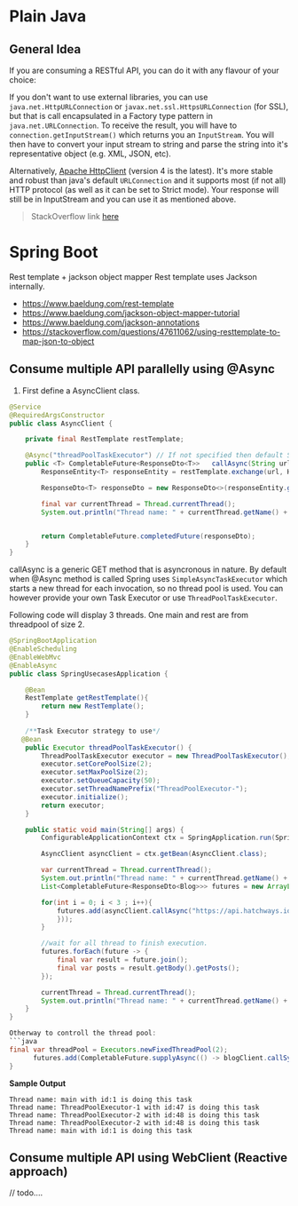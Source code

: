 # Plain Java
## General Idea

If you are consuming a RESTful API, you can do it with any flavour of your choice:

If you don't want to use external libraries, you can use `java.net.HttpURLConnection` or `javax.net.ssl.HttpsURLConnection` (for SSL), but that is call encapsulated in a Factory type pattern in `java.net.URLConnection`. To receive the result, you will have to `connection.getInputStream()`
which returns you an `InputStream`. You will then have to convert your input stream to string and parse the string into it's representative object (e.g. XML, JSON, etc).

Alternatively, [Apache HttpClient](https://hc.apache.org/downloads.cgi) (version 4 is the latest). It's more stable and robust than java's default `URLConnection` and it supports most (if not all) HTTP protocol (as well as it can be set to Strict mode). Your response will still be in InputStream and you can use it as mentioned above.
> StackOverflow link [here](https://stackoverflow.com/questions/3913502/restful-call-in-java)


# Spring Boot
Rest template + jackson object mapper
Rest template uses Jackson internally.
- https://www.baeldung.com/rest-template 
- https://www.baeldung.com/jackson-object-mapper-tutorial
- https://www.baeldung.com/jackson-annotations
- https://stackoverflow.com/questions/47611062/using-resttemplate-to-map-json-to-object

## Consume multiple API parallelly using @Async

1. First define a AsyncClient class. 
```java
@Service
@RequiredArgsConstructor
public class AsyncClient {

    private final RestTemplate restTemplate;

    @Async("threadPoolTaskExecutor") // If not specified then default SimpleAsyncTaskExecutor will be used.
    public <T> CompletableFuture<ResponseDto<T>>   callAsync(String url, ParameterizedTypeReference<T> responseType) {
        ResponseEntity<T> responseEntity = restTemplate.exchange(url, HttpMethod.GET, null, responseType);

        ResponseDto<T> responseDto = new ResponseDto<>(responseEntity.getStatusCode().toString(), responseEntity.getBody());

        final var currentThread = Thread.currentThread();
        System.out.println("Thread name: " + currentThread.getName() + " with id:" + currentThread.getId() + " is doing this task");


        return CompletableFuture.completedFuture(responseDto);
    }
}
```
callAsync is a generic GET method that is asyncronous in nature. By default when @Async method is called Spring uses `SimpleAsyncTaskExecutor` which starts a new thread for each invocation, so no thread pool is used. You can however provide your own Task Executor or use `ThreadPoolTaskExecutor`.

Following code will display 3 threads. One main and rest are from threadpool of size 2.
```java
@SpringBootApplication
@EnableScheduling
@EnableWebMvc
@EnableAsync
public class SpringUsecasesApplication {

    @Bean
    RestTemplate getRestTemplate(){
        return new RestTemplate();
    }
  
    /**Task Executor strategy to use*/
   @Bean
    public Executor threadPoolTaskExecutor() {
        ThreadPoolTaskExecutor executor = new ThreadPoolTaskExecutor();
        executor.setCorePoolSize(2);
        executor.setMaxPoolSize(2);
        executor.setQueueCapacity(50);
        executor.setThreadNamePrefix("ThreadPoolExecutor-");
        executor.initialize();
        return executor;
    }

    public static void main(String[] args) {
        ConfigurableApplicationContext ctx = SpringApplication.run(SpringUsecasesApplication.class, args);

        AsyncClient asyncClient = ctx.getBean(AsyncClient.class);

        var currentThread = Thread.currentThread();
        System.out.println("Thread name: " + currentThread.getName() + " with id:" + currentThread.getId() + " is doing this task");
        List<CompletableFuture<ResponseDto<Blog>>> futures = new ArrayList<>();

        for(int i = 0; i < 3 ; i++){
            futures.add(asyncClient.callAsync("https://api.hatchways.io/assessment/blog/posts?tag=history", new ParameterizedTypeReference<>() {
            }));
        }

        //wait for all thread to finish execution.
        futures.forEach(future -> {
            final var result = future.join();
            final var posts = result.getBody().getPosts();
        });

        currentThread = Thread.currentThread();
        System.out.println("Thread name: " + currentThread.getName() + " with id:" + currentThread.getId() + " is doing this task");
    }
}

Otherway to controll the thread pool:
```java
final var threadPool = Executors.newFixedThreadPool(2);
      futures.add(CompletableFuture.supplyAsync(() -> blogClient.callSync(URL, new ParameterizedTypeReference<>(){}), threadPool));
}
```
**Sample Output**

```
Thread name: main with id:1 is doing this task
Thread name: ThreadPoolExecutor-1 with id:47 is doing this task
Thread name: ThreadPoolExecutor-2 with id:48 is doing this task
Thread name: ThreadPoolExecutor-2 with id:48 is doing this task
Thread name: main with id:1 is doing this task
```
## Consume multiple API using WebClient (Reactive approach)
// todo....
